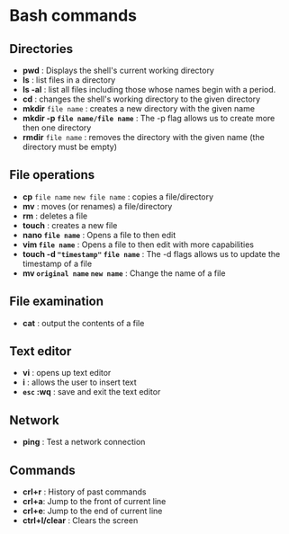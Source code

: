 # Bash commands

## Directories

- **pwd** : Displays the shell's current working directory
- **ls** : list files in a directory
- **ls -al** : list all files including those whose names begin with a period.
- **cd** : changes the shell's working directory to the given directory
- **mkdir** `file name` : creates a new directory with the given name
- **mkdir -p `file name/file name`** : The -p flag allows us to create more then one directory
- **rmdir** `file name` : removes the directory with the given name (the directory must be empty)

## File operations

- **cp** `file name` `new file name` : copies a file/directory
- **mv** : moves (or renames) a file/directory
- **rm** : deletes a file
- **touch** : creates a new file
- **nano `file name`** : Opens a file to then edit
- **vim `file name`** : Opens a file to then edit with more capabilities
- **touch -d `"timestamp"` `file name`** : The -d flags allows us to update the timestamp of a file
- **mv `original name` `new name`** : Change the name of a file

## File examination

- **cat** : output the contents of a file

## Text editor

- **vi** : opens up text editor
- **i** : allows the user to insert text
- **`esc` :wq** : save and exit the text editor

## Network

- **ping** : Test a network connection

## Commands

- **crl+r** : History of past commands
- **crl+a**: Jump to the front of current line
- **crl+e**: Jump to the end of current line
- **ctrl+l/clear** : Clears the screen

